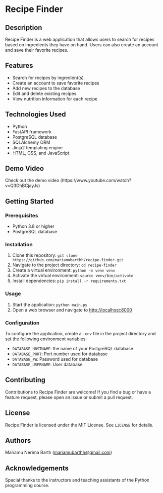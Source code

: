 <!DOCTYPE html>
<html>
<body>
	<h1>Recipe Finder</h1>
	<h2>Description</h2>
	<p>Recipe Finder is a web application that allows users to search for recipes based on ingredients they have on hand. Users can also create an account and save their favorite recipes.</p>
	<h2>Features</h2>
	<ul>
		<li>Search for recipes by ingredient(s)</li>
		<li>Create an account to save favorite recipes</li>
		<li>Add new recipes to the database</li>
		<li>Edit and delete existing recipes</li>
		<li>View nutrition information for each recipe</li>
	</ul>
	<h2>Technologies Used</h2>
	<ul>
		<li>Python</li>
		<li>FastAPI framework</li>
		<li>PostgreSQL database</li>
		<li>SQLAlchemy ORM</li>
		<li>Jinja2 templating engine</li>
		<li>HTML, CSS, and JavaScript</li>
	</ul>
        <h2>Demo Video</h2>
	<p>Check out the demo video (https://www.youtube.com/watch?v=Q3DhBCjayJs)</p>
	<h2>Getting Started</h2>
	<h3>Prerequisites</h3>
	<ul>
		<li>Python 3.8 or higher</li>
		<li>PostgreSQL database</li>
	</ul>
	<h3>Installation</h3>
	<ol>
		<li>Clone this repository: <code>git clone https://github.com/mariamubarthh/recipe-finder.git</code></li>
		<li>Navigate to the project directory: <code>cd recipe-finder</code></li>
		<li>Create a virtual environment: <code>python -m venv venv</code></li>
		<li>Activate the virtual environment: <code>source venv/bin/activate</code></li>
		<li>Install dependencies: <code>pip install -r requirements.txt</code></li>
	</ol>
	<h3>Usage</h3>
	<ol>
		<li>Start the application: <code>python main.py</code></li>
		<li>Open a web browser and navigate to <a href="http://localhost:8000">http://localhost:8000</a></li>
	</ol>
	<h3>Configuration</h3>
	<p>To configure the application, create a <code>.env</code> file in the project directory and set the following environment variables:</p>
	<ul>
		<li><code>DATABASE_HOSTNAME</code>: the name of your PostgreSQL database</li>
		<li><code>DATABASE_PORT</code>: Port number used for database</li>
		<li><code>DATABASE_PW</code>: Password used for database</li>
		<li><code>DATABASE_USERNAME</code>: User database </li>
	</ul>
	<h2>Contributing</h2>
	<p>Contributions to Recipe Finder are welcome! If you find a bug or have a feature request, please open an issue or submit a pull request.</p>
	<h2>License</h2>
	<p>Recipe Finder is licensed under the MIT License. See <code>LICENSE</code> for details.</p>
	<h2>Authors</h2>
	<p>Mariamu Nerima Barth  (<a href="mailto:your-email@example.com">mariamubarthh@gmail.com</a>)</p>
	<h2>Acknowledgements</h2>
	<p>Special thanks to the instructors and teaching assistants of the Python programming course.</p>
</body>
</html>
